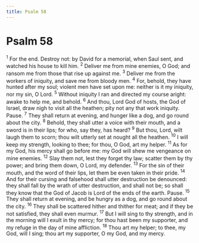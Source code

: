 ```yaml
---
title: Psalm 58
---
```

# Psalm 58

<sup>1</sup> For the end. Destroy not: by David for a memorial, when Saul sent, and watched his house to kill him. <sup>2</sup> Deliver me from mine enemies, O God; and ransom me from those that rise up against me. <sup>3</sup> Deliver me from the workers of iniquity, and save me from bloody men. <sup>4</sup> For, behold, they have hunted after my soul; violent men have set upon me: neither is it my iniquity, nor my sin, O Lord. <sup>5</sup> Without iniquity I ran and directed my course aright: awake to help me, and behold. <sup>6</sup> And thou, Lord God of hosts, the God of Israel, draw nigh to visit all the heathen; pity not any that work iniquity. Pause. <sup>7</sup> They shall return at evening, and hunger like a dog, and go round about the city. <sup>8</sup> Behold, they shall utter a voice with their mouth, and a sword is in their lips; for who, say they, has heard? <sup>9</sup> But thou, Lord, wilt laugh them to scorn; thou wilt utterly set at nought all the heathen. <sup>10</sup> I will keep my strength, looking to thee; for thou, O God, art my helper. <sup>11</sup> As for my God, his mercy shall go before me: my God will shew me vengeance on mine enemies. <sup>12</sup> Slay them not, lest they forget thy law; scatter them by thy power; and bring them down, O Lord, my defender. <sup>13</sup> For the sin of their mouth, and the word of their lips, let them be even taken in their pride. <sup>14</sup> And for their cursing and falsehood shall utter destruction be denounced: they shall fall by the wrath of utter destruction, and shall not be; so shall they know that the God of Jacob is Lord of the ends of the earth. Pause. <sup>15</sup> They shall return at evening, and be hungry as a dog, and go round about the city. <sup>16</sup> They shall be scattered hither and thither for meat; and if they be not satisfied, they shall even murmur. <sup>17</sup> But I will sing to thy strength, and in the morning will I exult in thy mercy; for thou hast been my supporter, and my refuge in the day of mine affliction. <sup>18</sup> Thou art my helper; to thee, my God, will I sing; thou art my supporter, O my God, and my mercy. 